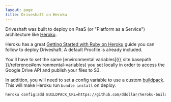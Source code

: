 ```yaml
---
layout: page
title: Driveshaft on Heroku
---
```


Driveshaft was built to deploy on PaaS (or "Platform as a Service") architecture like [Heroku](https://www.heroku.com/).

Heroku has a great [Getting Started with Ruby on Heroku](https://devcenter.heroku.com/articles/getting-started-with-ruby) guide you can follow to deploy Driveshaft. A default Procfile is already included.

You'll have to set the same [environmental variables]({{ site.basepath }}/reference#environmental-variables) you set locally in order to access the Google Drive API and publish your files to S3.

In addition, you will need to set a config variable to use a custom [buildpack](https://devcenter.heroku.com/articles/buildpacks). This will make Heroku run `bundle install` on deploy.

``` bash
heroku config:add BUILDPACK_URL=https://github.com/ddollar/heroku-buildpack-multi
```
